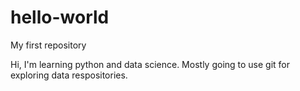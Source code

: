 # hello-world
My first repository

Hi, I'm learning python and data science. Mostly going to use git for exploring data respositories. 
